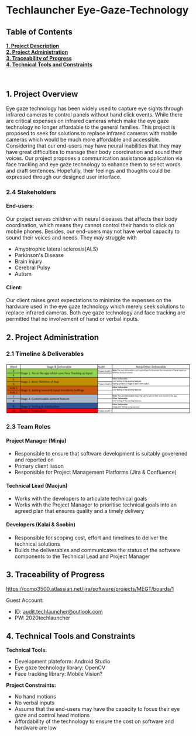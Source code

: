 # Techlauncher Eye-Gaze-Technology
<h2><a name = "content"> Table of Contents </a></h2>

<a href = "#Title1"><b> 1. Project Description </b></a><br/>
<a href = "#Title2"><b> 2. Project Administration </b></a><br/>
<a href = "#Title3"><b> 3. Traceability of Progress </b></a><br/> 
<a href = "#Title5"><b> 4. Technical Tools and Constraints </b></a><br/>


<br />

<h2><a name = "Title1"> 1. Project Overview </a></h2>


Eye gaze technology has been widely used to capture eye sights through infrared cameras to control panels without hand click events. While there are critical expenses on infrared cameras which make the eye gaze technology no longer affordable to the general families. This project is proposed to seek for solutions to replace infrared cameras with mobile cameras which would be much more affordable and accessible. Considering that our end-users may have neural inabilities that they may have great difficulties to manage their body coordination and sound their voices. Our project proposes a communication assistance application via face tracking and eye gaze technology to enhance them to select words and draft sentences. Hopefully, their feelings and thoughts could be expressed through our designed user interface.

<h3> 2.4 Stakeholders </h3>

#### End-users:
Our project serves children with neural diseases that affects their body coordination, which means they cannot control their hands to click on mobile phones. Besides, our end-users may not have verbal capacity to sound their voices and needs. They may struggle with
                <ul>
                <li>Amyotrophic lateral sclerosis(ALS)</li>
                <li>Parkinson's Disease</li>
                <li>Brain injury</li>
                <li>Cerebral Pulsy</li>
                <li>Autism</li>
                </ul>
                
#### Client:
Our client raises great expectations to minimize the expenses on the hardware used in the eye gaze technology which merely seek solutions to replace infrared cameras. Both eye gaze technology and face tracking are permitted that no involvement of hand or verbal inputs.
<br />

<h2><a name = "Title2"> 2. Project Administration </a></h2>

<h3> 2.1 Timeline  & Deliverables</h3>

![Schedule](Resources/Schedule.png)






<h3> 2.3 Team Roles </h3>

#### Project Manager (Minju)
 - Responsible to ensure that software development is suitably goverened and reported on
 - Primary client liason
 - Responsible for Project Management Platforms (Jira & Confluence)
 
#### Technical Lead (Maojun)
 - Works with the developers to articulate technical goals
 - Works with the Project Manager to prioritise technical goals into an agreed plan that ensures quality and a timely delivery 

#### Developers (Kalai & Soobin)
 - Responsible for scoping cost, effort and timelines to deliver the technical solutions 
 - Builds the deliverables and communicates the status of the software components to the Technical Lead and Project Manager


<h2><a name = "Title3"> 3. Traceability of Progress</a></h2>

https://comp3500.atlassian.net/jira/software/projects/MEGT/boards/1

Guest Account:
 - ID: audit.techlauncher@outlook.com
 - PW: 2020techlauncher

<h2><a name = "Title3"> 4. Technical Tools and Constraints</a></h2>

**Technical Tools:**
 - Development plateform: Android Studio
 - Eye gaze technology library: OpenCV
 - Face tracking library: Mobile Vision?

**Project Constraints:**
 - No hand motions
 - No verbal inputs
 - Assume that the end-users may have the capacity to focus their eye gaze and control head motions
 - Affordability of the technology to ensure the cost on software and hardware are low




